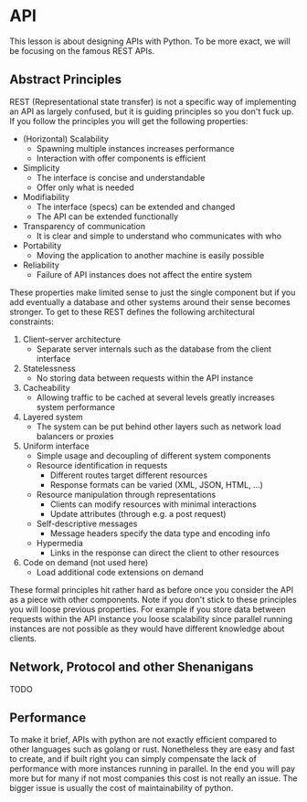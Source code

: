 
# API

This lesson is about designing APIs with Python.
To be more exact, we will be focusing on the famous REST APIs.

## Abstract Principles

REST (Representational state transfer) is not a specific way of implementing an
API as largely confused, but it is guiding principles so you don't fuck up.
If you follow the principles you will get the following properties:

- (Horizontal) Scalability
  - Spawning multiple instances increases performance
  - Interaction with offer components is efficient
- Simplicity
  - The interface is concise and understandable
  - Offer only what is needed
- Modifiability
  - The interface (specs) can be extended and changed
  - The API can be extended functionally
- Transparency of communication
  - It is clear and simple to understand who communicates with who
- Portability
  - Moving the application to another machine is easily possible
- Reliability
  - Failure of API instances does not affect the entire system

These properties make limited sense to just the single component but if you add
eventually a database and other systems around their sense becomes stronger.
To get to these REST defines the following architectural constraints:

1. Client–server architecture
   - Separate server internals such as the database from the client
     interface
2. Statelessness
   - No storing data between requests within the API instance
3. Cacheability
   - Allowing traffic to be cached at several levels greatly
     increases system performance  
4. Layered system
   - The system can be put behind other layers such as network
     load balancers or proxies
5. Uniform interface
   - Simple usage and decoupling of different system components
   - Resource identification in requests
     - Different routes target different resources
     - Response formats can be varied (XML, JSON, HTML, ...)
   - Resource manipulation through representations
     - Clients can modify resources with minimal interactions
     - Update attributes (through e.g. a post request)
   - Self-descriptive messages
     - Message headers specify the data type and encoding info
   - Hypermedia
     - Links in the response can direct the client to other
       resources
6. Code on demand (not used here)
   - Load additional code extensions on demand

These formal principles hit rather hard as before once you consider
the API as a piece with other components.
Note if you don't stick to these principles you will loose previous
properties.
For example if you store data between requests within the API instance
you loose scalability since parallel running instances are not
possible as they would have different knowledge about clients.

## Network, Protocol and other Shenanigans

TODO

## Performance

To make it brief, APIs with python are not exactly efficient compared to other
languages such as golang or rust.
Nonetheless they are easy and fast to create, and if built right you can simply
compensate the lack of performance with more instances running in parallel.
In the end you will pay more but for many if not most companies this cost is
not really an issue.
The bigger issue is usually the cost of maintainability of python.
